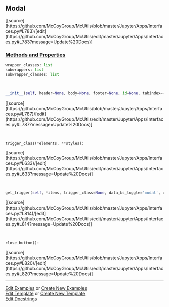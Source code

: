 ## <a id="McUtils.Jupyter.Apps.Interfaces.Modal">Modal</a> 
<div class="docs-source-link" markdown="1">
[[source](https://github.com/McCoyGroup/McUtils/blob/master/Jupyter/Apps/Interfaces.py#L783)/[edit](https://github.com/McCoyGroup/McUtils/edit/master/Jupyter/Apps/Interfaces.py#L783?message=Update%20Docs)]
</div>



<div class="collapsible-section">
 <div class="collapsible-section collapsible-section-header" markdown="1">
 
### <a class="collapse-link" data-toggle="collapse" href="#methods">Methods and Properties</a> <a class="float-right" data-toggle="collapse" href="#methods"><i class="fa fa-chevron-down"></i></a>

 </div>
 <div class="collapsible-section collapsible-section-body collapse" id="methods" markdown="1">

```python
wrapper_classes: list
subwrappers: list
subwrapper_classes: list
```
<a id="McUtils.Jupyter.Apps.Interfaces.Modal.__init__" class="docs-object-method">&nbsp;</a> 
```python
__init__(self, header=None, body=None, footer=None, id=None, tabindex=-1, **attrs): 
```
<div class="docs-source-link" markdown="1">
[[source](https://github.com/McCoyGroup/McUtils/blob/master/Jupyter/Apps/Interfaces.py#L787)/[edit](https://github.com/McCoyGroup/McUtils/edit/master/Jupyter/Apps/Interfaces.py#L787?message=Update%20Docs)]
</div>

<a id="McUtils.Jupyter.JHTML.JHTML.JHTML.Bootstrap.Button" class="docs-object-method">&nbsp;</a> 
```python
trigger_class(*elements, **styles): 
```
<div class="docs-source-link" markdown="1">
[[source](https://github.com/McCoyGroup/McUtils/blob/master/Jupyter/Apps/Interfaces.py#L633)/[edit](https://github.com/McCoyGroup/McUtils/edit/master/Jupyter/Apps/Interfaces.py#L633?message=Update%20Docs)]
</div>

<a id="McUtils.Jupyter.Apps.Interfaces.Modal.get_trigger" class="docs-object-method">&nbsp;</a> 
```python
get_trigger(self, *items, trigger_class=None, data_bs_toggle='modal', data_bs_target=None, **attrs): 
```
<div class="docs-source-link" markdown="1">
[[source](https://github.com/McCoyGroup/McUtils/blob/master/Jupyter/Apps/Interfaces.py#L814)/[edit](https://github.com/McCoyGroup/McUtils/edit/master/Jupyter/Apps/Interfaces.py#L814?message=Update%20Docs)]
</div>

<a id="McUtils.Jupyter.Apps.Interfaces.Modal.close_button" class="docs-object-method">&nbsp;</a> 
```python
close_button(): 
```
<div class="docs-source-link" markdown="1">
[[source](https://github.com/McCoyGroup/McUtils/blob/master/Jupyter/Apps/Interfaces.py#L820)/[edit](https://github.com/McCoyGroup/McUtils/edit/master/Jupyter/Apps/Interfaces.py#L820?message=Update%20Docs)]
</div>

 </div>
</div>




___

[Edit Examples](https://github.com/McCoyGroup/McUtils/edit/gh-pages/ci/examples/McUtils/Jupyter/Apps/Interfaces/Modal.md) or 
[Create New Examples](https://github.com/McCoyGroup/McUtils/new/gh-pages/?filename=ci/examples/McUtils/Jupyter/Apps/Interfaces/Modal.md) <br/>
[Edit Template](https://github.com/McCoyGroup/McUtils/edit/gh-pages/ci/docs/McUtils/Jupyter/Apps/Interfaces/Modal.md) or 
[Create New Template](https://github.com/McCoyGroup/McUtils/new/gh-pages/?filename=ci/docs/templates/McUtils/Jupyter/Apps/Interfaces/Modal.md) <br/>
[Edit Docstrings](https://github.com/McCoyGroup/McUtils/edit/master/Jupyter/Apps/Interfaces.py#L783?message=Update%20Docs)